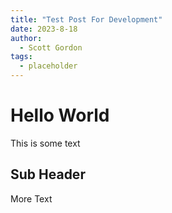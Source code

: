 ```yaml
---
title: "Test Post For Development"
date: 2023-8-18
author:
  - Scott Gordon
tags:
  - placeholder
---
```


# Hello World

This is some text

## Sub Header

More Text
